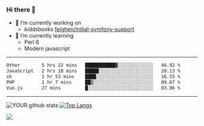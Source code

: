 ### Hi there 👋

- 🔭 I’m currently working on
  - kiddsbooks [feighen/initial-symfony-support](https://github.com/noondaysun/kiddsbooks.com/tree/feighen/initial-symfony-support)
- 🌱 I’m currently learning
  - Perl 6
  - Modern javascript

---
<!--START_SECTION:waka-->

```txt
Other        5 hrs 22 mins   ███████████▓░░░░░░░░░░░░░   46.92 %
JavaScript   2 hrs 18 mins   █████░░░░░░░░░░░░░░░░░░░░   20.13 %
sh           1 hr 53 mins    ████░░░░░░░░░░░░░░░░░░░░░   16.55 %
PHP          1 hr 7 mins     ██▒░░░░░░░░░░░░░░░░░░░░░░   09.87 %
Vue.js       27 mins         █░░░░░░░░░░░░░░░░░░░░░░░░   03.96 %
```

<!--END_SECTION:waka-->
---
![YOUR github stats](https://github-readme-stats.vercel.app/api?username=noondaysun&show_icons=true&theme=onedark) [![Top Langs](https://github-readme-stats.vercel.app/api/top-langs/?username=noondaysun&layout=compact&theme=onedark)](https://github.com/anuraghazra/github-readme-stats)

[<img src="https://img.shields.io/badge/linkedin-%230077B5.svg?&style=for-the-badge&logo=linkedin&logoColor=white" />](https://www.linkedin.com/in/feighen-oosterbroek-9630a514a/)

<!--
**noondaysun/noondaysun** is a ✨ _special_ ✨ repository because its `README.md` (this file) appears on your GitHub profile.

Here are some ideas to get you started:

- 🔭 I’m currently working on ...
- 🌱 I’m currently learning ...
- 👯 I’m looking to collaborate on ...
- 🤔 I’m looking for help with ...
- 💬 Ask me about ...
- 📫 How to reach me: ...
- 😄 Pronouns: ...
- ⚡ Fun fact: ...
-->
